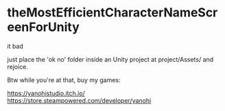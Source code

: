 # theMostEfficientCharacterNameScreenForUnity
 it bad

just place the 'ok no' folder inside an Unity project at project/Assets/ and rejoice.

Btw while you're at that, buy my games:

https://yanohistudio.itch.io/
https://store.steampowered.com/developer/yanohi
